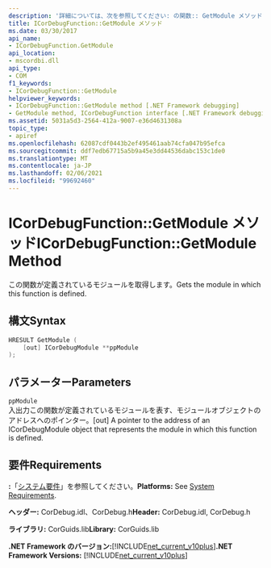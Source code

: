 ```yaml
---
description: '詳細については、次を参照してください: の関数:: GetModule メソッド'
title: ICorDebugFunction::GetModule メソッド
ms.date: 03/30/2017
api_name:
- ICorDebugFunction.GetModule
api_location:
- mscordbi.dll
api_type:
- COM
f1_keywords:
- ICorDebugFunction::GetModule
helpviewer_keywords:
- ICorDebugFunction::GetModule method [.NET Framework debugging]
- GetModule method, ICorDebugFunction interface [.NET Framework debugging]
ms.assetid: 5031a5d3-2564-412a-9007-e36d4631308a
topic_type:
- apiref
ms.openlocfilehash: 62087cdf0443b2ef495461aab74cfa047b95efca
ms.sourcegitcommit: ddf7edb67715a5b9a45e3dd44536dabc153c1de0
ms.translationtype: MT
ms.contentlocale: ja-JP
ms.lasthandoff: 02/06/2021
ms.locfileid: "99692460"
---
```

# <a name="icordebugfunctiongetmodule-method"></a><span data-ttu-id="9f900-103">ICorDebugFunction::GetModule メソッド</span><span class="sxs-lookup"><span data-stu-id="9f900-103">ICorDebugFunction::GetModule Method</span></span>

<span data-ttu-id="9f900-104">この関数が定義されているモジュールを取得します。</span><span class="sxs-lookup"><span data-stu-id="9f900-104">Gets the module in which this function is defined.</span></span>  
  
## <a name="syntax"></a><span data-ttu-id="9f900-105">構文</span><span class="sxs-lookup"><span data-stu-id="9f900-105">Syntax</span></span>  
  
```cpp  
HRESULT GetModule (  
    [out] ICorDebugModule **ppModule  
);  
```  
  
## <a name="parameters"></a><span data-ttu-id="9f900-106">パラメーター</span><span class="sxs-lookup"><span data-stu-id="9f900-106">Parameters</span></span>  

 `ppModule`  
 <span data-ttu-id="9f900-107">入出力この関数が定義されているモジュールを表す、モジュールオブジェクトのアドレスへのポインター。</span><span class="sxs-lookup"><span data-stu-id="9f900-107">[out] A pointer to the address of an ICorDebugModule object that represents the module in which this function is defined.</span></span>  
  
## <a name="requirements"></a><span data-ttu-id="9f900-108">要件</span><span class="sxs-lookup"><span data-stu-id="9f900-108">Requirements</span></span>  

 <span data-ttu-id="9f900-109">**:**「[システム要件](../../get-started/system-requirements.md)」を参照してください。</span><span class="sxs-lookup"><span data-stu-id="9f900-109">**Platforms:** See [System Requirements](../../get-started/system-requirements.md).</span></span>  
  
 <span data-ttu-id="9f900-110">**ヘッダー:** CorDebug.idl、CorDebug.h</span><span class="sxs-lookup"><span data-stu-id="9f900-110">**Header:** CorDebug.idl, CorDebug.h</span></span>  
  
 <span data-ttu-id="9f900-111">**ライブラリ:** CorGuids.lib</span><span class="sxs-lookup"><span data-stu-id="9f900-111">**Library:** CorGuids.lib</span></span>  
  
 <span data-ttu-id="9f900-112">**.NET Framework のバージョン:**[!INCLUDE[net_current_v10plus](../../../../includes/net-current-v10plus-md.md)]</span><span class="sxs-lookup"><span data-stu-id="9f900-112">**.NET Framework Versions:** [!INCLUDE[net_current_v10plus](../../../../includes/net-current-v10plus-md.md)]</span></span>
